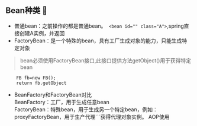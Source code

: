 ## Bean种类 👀   
- 普通bean：之前操作的都是普通bean。``` <bean id="" class="A">```,spring直接创建A实例，并返回
- FactoryBean：是一个特殊的bean，具有工厂生成对象的能力，只能生成特定对象
>bean必须使用FactoryBean接口,此接口提供方法getObject()用于获得特定bean 
```<bean id="" class="FB">先创建FB实例，再调用getObject方法，并返回方法的返回值
    FB fb=new FB();
    return fb.getObject 
```
- BeanFactory和FactoryBean对比  
BeanFactory：工厂，用于生成任意bean  
FactoryBean：特殊bean，用于生成另一个特定bean，例如：proxyFactoryBean，用于生产代理```<bean id="" class="...ProxyFactoryBean">获得代理对象实例。
AOP使用
